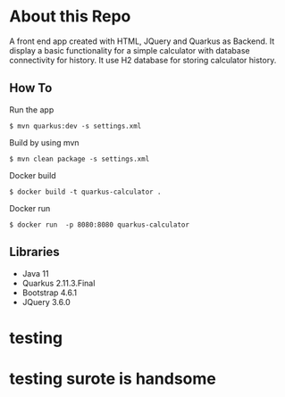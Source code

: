 # About this Repo

A front end app created with HTML, JQuery and Quarkus as Backend. It display a basic functionality for a simple calculator with database connectivity for history. It use H2 database for storing calculator history.

How To
------------

Run the app
 ```
 $ mvn quarkus:dev -s settings.xml
 ```

Build by using mvn
 ```
 $ mvn clean package -s settings.xml
 ```

Docker build
 ```
 $ docker build -t quarkus-calculator .
 ```

Docker run 
 ```
 $ docker run  -p 8080:8080 quarkus-calculator
 ```

Libraries
------------
- Java 11
- Quarkus 2.11.3.Final
- Bootstrap 4.6.1
- JQuery 3.6.0


# testing

# testing surote is handsome
